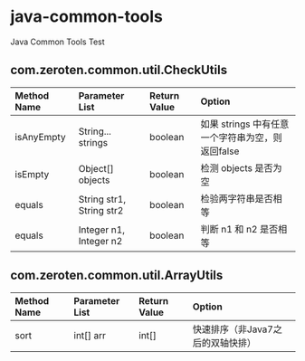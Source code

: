 # java-common-tools

Java Common Tools Test

## com.zeroten.common.util.CheckUtils

|Method Name|Parameter List|Return Value|Option|
|:----|:----|:----|:----|
|isAnyEmpty|String... strings|boolean|如果 strings 中有任意一个字符串为空，则返回false|
|isEmpty|Object[] objects|boolean|检测 objects 是否为空|
|equals|String str1, String str2|boolean|检验两字符串是否相等|
|equals|Integer n1, Integer n2|boolean|判断 n1 和 n2 是否相等|

## com.zeroten.common.util.ArrayUtils

|Method Name|Parameter List|Return Value|Option|
|:----|:----|:----|:----|
|sort|int[] arr|int[]|快速排序（非Java7之后的双轴快排）|
